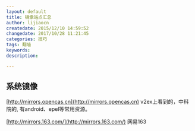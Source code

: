 ```yaml
---
layout: default
title: 镜像站点汇总
author: lijiaocn
createdate: 2015/12/10 14:59:52
changedate: 2017/10/28 11:21:45
categories: 技巧
tags: 翻墙
keywords:
description: 

---
```


## 系统镜像

[http://mirrors.opencas.cn](http://mirrors.opencas.cn)   v2ex上看到的，中科院的, 有android、epel等常用资源。

[http://mirrors.163.com/](http://mirrors.163.com/) 网易163
